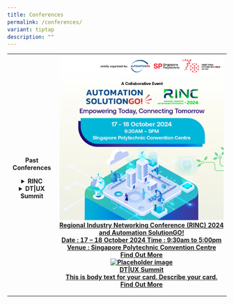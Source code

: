 ```yaml
---
title: Conferences
permalink: /conferences/
variant: tiptap
description: ""
---
```

<p></p>
<table style="minWidth: 50px">
<colgroup>
<col>
<col>
</colgroup>
<tbody>
<tr>
<th rowspan="1" colspan="1">
<p>Past Conferences</p>
<div data-type="detailGroup" class="isomer-accordion isomer-accordion-white">
<details class="isomer-details">
<summary>RINC</summary>
<div data-type="detailsContent" class="isomer-details-content">
<p><a href="https://www.sp.edu.sg/engineering-cluster/eee/alumni/alumni-newsletter/2021-eee-alumni-newsletters/rinc-2023-a-platform-for-industry-academia-synergy-and-global-collaborations-at-sp" rel="noopener nofollow" target="_blank">2023</a>
</p>
</div>
</details>
<details class="isomer-details">
<summary>DT|UX Summit</summary>
<div data-type="detailsContent" class="isomer-details-content">
<p><a href="https://www.sp.edu.sg/industry/events/past-events/Detail/dt-ux-summit-2023" rel="noopener nofollow" target="_blank">2023</a>
</p>
</div>
</details>
</div>
</th>
<th rowspan="1" colspan="1">
<div class="isomer-card-grid"><a rel="noopener noreferrer nofollow" href="https://www.sp.edu.sg/engineering-cluster/eee/rinc/24" class="isomer-card"><div class="isomer-card-image"><div class="isomer-image-wrapper"><img style="width: 100%" height="auto" width="100%" alt="Placeholder image" src="/images/RINC_Frame_1.jpg"></div></div><div class="isomer-card-body"><div class="isomer-card-title">Regional Industry Networking Conference (RINC) 2024 and Automation SolutionGO!</div><div class="isomer-card-description">Date : 17 – 18 October 2024 Time : 9:30am to 5:00pm Venue : Singapore Polytechnic Convention Centre</div><div class="isomer-card-link">Find Out More</div></div></a>
<a rel="noopener noreferrer nofollow" href="https://www.isomer.gov.sg" class="isomer-card">
<div class="isomer-card-image">
<div class="isomer-image-wrapper">
<img style="width: 100%" height="auto" width="100%" alt="Placeholder image" src="https://placehold.co/600x400">
</div>
</div>
<div class="isomer-card-body">
<div class="isomer-card-title">DT|UX Summit</div>
<div class="isomer-card-description">This is body text for your card. Describe your card.</div>
<div class="isomer-card-link">Find Out More</div>
</div>
</a>
</div>
<p></p>
</th>
</tr>
</tbody>
</table>
<p></p>